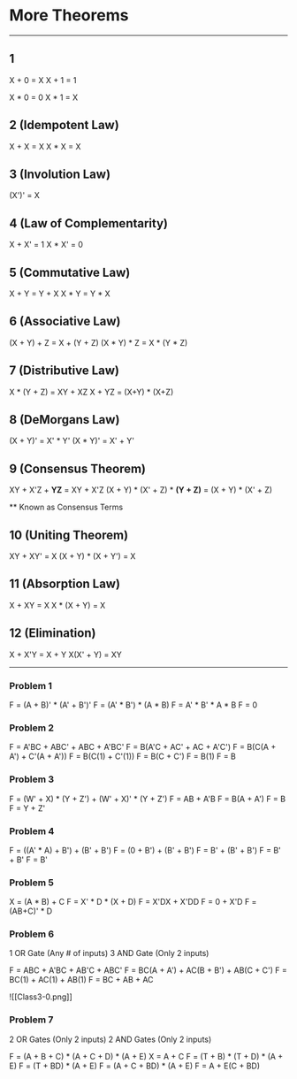 # More Theorems
---
## 1
X + 0 = X
X + 1 = 1

X * 0 = 0
X * 1 = X

## 2 (Idempotent Law)
X + X = X
X * X = X

## 3 (Involution Law)
(X')' = X

## 4 (Law of Complementarity)
X + X' = 1
X * X' = 0

## 5 (Commutative Law)
X + Y = Y + X
X * Y = Y * X

## 6 (Associative Law)
(X + Y) + Z = X + (Y + Z)
(X * Y) * Z = X * (Y * Z)

## 7 (Distributive Law)
X * (Y + Z) = XY + XZ
X + YZ = (X+Y) * (X+Z)

## 8 (DeMorgans Law)
(X + Y)' = X' * Y'
(X * Y)' = X' + Y'

## 9 (Consensus Theorem)
XY + X'Z + **YZ** = XY + X'Z
(X + Y) * (X' + Z) * **(Y + Z)** = (X + Y) * (X' + Z)

** Known as Consensus Terms

## 10 (Uniting Theorem)
XY + XY' = X
(X + Y) * (X + Y') = X

## 11 (Absorption Law)
X + XY = X
X * (X + Y) = X

## 12 (Elimination)
X + X'Y = X + Y
X(X' + Y) = XY

---

### Problem 1

F = (A + B)' * (A' + B')'
F = (A' * B') * (A * B)
F = A' * B' * A * B
F = 0

### Problem 2

F = A'BC + ABC' + ABC + A'BC'
F = B(A'C + AC' + AC + A'C')
F = B(C(A + A') + C'(A + A'))
F = B(C(1) + C'(1))
F = B(C + C')
F = B(1)
F = B

### Problem 3

F = (W' + X) * (Y + Z') + (W' + X)' * (Y + Z')
F = AB + A'B
F = B(A + A')
F = B
F = Y + Z'

### Problem 4

F = ((A' * A) + B') + (B' + B')
F = (0 + B') + (B' + B')
F = B' + (B' + B')
F = B' + B'
F = B'

### Problem 5

X = (A * B) + C
F = X' * D * (X + D)
F = X'DX + X'DD
F = 0 + X'D
F = (AB+C)' * D

### Problem 6

1 OR Gate (Any # of inputs)
3 AND Gate (Only 2 inputs)

F = ABC + A'BC + AB'C + ABC'
F = BC(A + A') + AC(B + B') + AB(C + C')
F = BC(1) + AC(1) + AB(1)
F = BC + AB + AC

![[Class3-0.png]]

### Problem 7

2 OR Gates (Only 2 inputs)
2 AND Gates (Only 2 inputs)

F = (A + B + C) * (A + C + D) * (A + E)
X = A + C
F = (T + B) * (T + D) * (A + E)
F = (T + BD) * (A + E)
F = (A + C + BD) * (A + E)
F = A + E(C + BD)